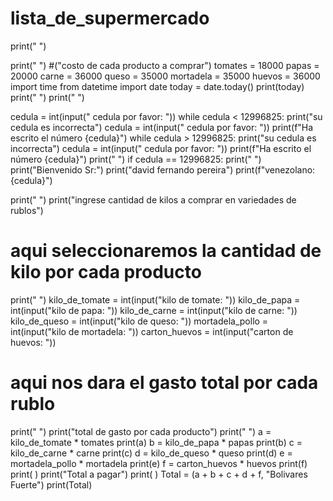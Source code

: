 # lista_de_supermercado
print(" ")

print(" ")
#("costo de cada producto a comprar")
tomates = 18000
papas = 20000
carne = 36000
queso = 35000
mortadela = 35000
huevos = 36000
import time
from datetime import date
today = date.today()
print(today)
print(" ")
print(" ")

cedula = int(input(" cedula por favor: "))
while cedula < 12996825:
    print("su cedula es incorrecta")
    cedula = int(input(" cedula por favor: "))
    print(f"Ha escrito el número {cedula}")
while cedula > 12996825:
    print("su cedula es incorrecta")
    cedula = int(input(" cedula por favor: "))
    print(f"Ha escrito el número {cedula}")
    print(" ")
if cedula == 12996825:
    print(" ")
    print("Bienvenido Sr:")
    print("david fernando pereira")
    print(f"venezolano: {cedula}")

print(" ")
print("ingrese cantidad de kilos a comprar en variedades de rublos")
# aqui seleccionaremos la cantidad de kilo por cada producto
print(" ")
kilo_de_tomate = int(input("kilo de tomate:     "))
kilo_de_papa = int(input("kilo de papa:       "))
kilo_de_carne = int(input("kilo de carne:      "))
kilo_de_queso = int(input("kilo de queso:      "))
mortadela_pollo = int(input("kilo de mortadela:  "))
carton_huevos = int(input("carton de huevos:   "))
# aqui nos dara el gasto total por cada rublo
print(" ")
print("total de gasto por cada producto")
print(" ")
a = kilo_de_tomate * tomates
print(a)
b = kilo_de_papa * papas
print(b)
c = kilo_de_carne * carne
print(c)
d = kilo_de_queso * queso
print(d)
e = mortadela_pollo * mortadela
print(e)
f = carton_huevos * huevos
print(f)
print( )
print("Total a pagar")
print( )
Total = (a + b + c + d + f, "Bolivares Fuerte")
print(Total)
